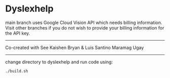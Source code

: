 # Dyslexhelp
main branch uses Google Cloud Vision API which needs billing information.\
Visit other branches if you do not wish to provide your billing information for the API key.
___
Co-created with See Kaishen Bryan & Luis Santino Maramag Ugay
___

change directory to dyslexhelp and run code using:
```bash
./build.sh
```

